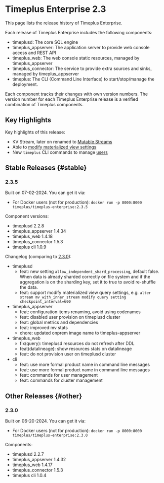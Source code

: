 # Timeplus Enterprise 2.3

This page lists the release history of Timeplus Enterprise.

Each release of Timeplus Enterprise includes the following components:

- timeplusd: The core SQL engine
- timeplus_appserver: The application server to provide web console access and REST API
- timeplus_web: The web console static resources, managed by timeplus_appserver
- timeplus_connector: The service to provide extra sources and sinks, managed by timeplus_appserver
- timeplus: The CLI (Command Line Interface) to start/stop/manage the deployment.

Each component tracks their changes with own version numbers. The version number for each Timeplus Enterprise release is a verified combination of Timeplus components.

## Key Highlights

Key highlights of this release:

- KV Stream, later on renamed to [Mutable Streams](mutable-stream)
- Able to [modify materialized view settings](sql-alter-stream)
- New `timeplus` CLI commands to manage [users](cli-user)

## Stable Releases {#stable}

### 2.3.5

Built on 07-02-2024. You can get it via:

- For Docker users (not for production): `docker run -p 8000:8000 timeplus/timeplus-enterprise:2.3.5`

Component versions:

- timeplusd 2.2.8
- timeplus_appserver 1.4.34
- timeplus_web 1.4.18
- timeplus_connector 1.5.3
- timeplus cli 1.0.9

Changelog (comparing to [2.3.0](#230)):

- timeplusd
  - feat: new setting `allow_independent_shard_processing`, default false. When data is already sharded correctly on file system and if the aggregation is on the sharding key, set it to true to avoid re-shuffle the data.
  - feat: support modify materialized view query settings, e.g. `alter stream mv_with_inner_stream modify query setting checkpoint_interval=600`
- timeplus_appserver
  - feat: configuration items renaming, avoid using codenames
  - feat: disabled user provision on timeplusd cluster
  - feat: global metrics and dependencies
  - feat: improved mv stats
  - chore: updated onprem image name to timeplus-appserver
- timeplus_web
  - fix(query): timeplusd resources do not refresh after DDL
  - feat(datalineage): show resources stats on datalineage
  - feat: do not provision user on timeplusd cluster
- cli
  - feat: use more formal product name in command line messages
  - feat: use more formal product name in command line messages
  - feat: commands for user management
  - feat: commands for cluster management

## Other Releases {#other}

### 2.3.0

Built on 06-20-2024. You can get it via:

- For Docker users (not for production): `docker run -p 8000:8000 timeplus/timeplus-enterprise:2.3.0`

Components:

- timeplusd 2.2.7
- timeplus_appserver 1.4.32
- timeplus_web 1.4.17
- timeplus_connector 1.5.3
- timeplus cli 1.0.4

